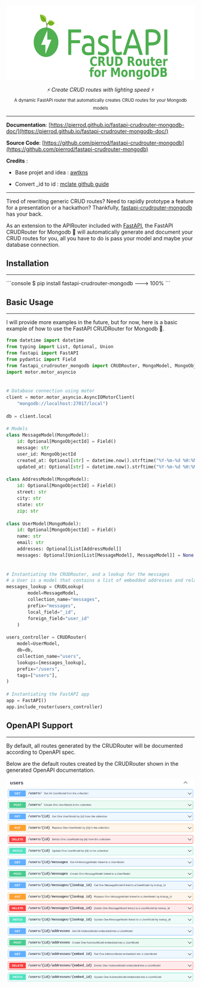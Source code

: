 <p align="center">
  <img src="./assets/img/logo-long-color.png" height="200" />
</p>
<p align="center">
  <em>⚡ Create CRUD routes with lighting speed</em> ⚡</br>
  <sub>A dynamic FastAPI router that automatically creates CRUD routes for your Mongodb models</sub>
</p>

---

**Documentation**: [https://pierrod.github.io/fastapi-crudrouter-mongodb-doc/](https://pierrod.github.io/fastapi-crudrouter-mongodb-doc/)

**Source Code**: [https://github.com/pierrod/fastapi-crudrouter-mongodb](https://github.com/pierrod/fastapi-crudrouter-mongodb)

**Credits** :

- Base projet and idea : [awtkns](https://github.com/awtkns/fastapi-crudrouter)

- Convert \_id to id : [mclate github guide](https://github.com/tiangolo/fastapi/issues/1515)

---

Tired of rewriting generic CRUD routes? Need to rapidly prototype a feature for a presentation
or a hackathon? Thankfully, [fastapi-crudrouter-mongodb](https://pierrod.github.io/fastapi-crudrouter-mongodb-doc/) has your back.

As an extension to the APIRouter included with [FastAPI](https://fastapi.tiangolo.com/), the FastAPI CRUDRouter for Mongodb :seedling: will automatically
generate and document your CRUD routes for you, all you have to do is pass your model and maybe your database connection.

## Installation

---

<div class="termy">
```console
$ pip install fastapi-crudrouter-mongodb
---> 100%
```
</div>

## Basic Usage

---

I will provide more examples in the future, but for now, here is a basic example of how to use the FastAPI CRUDRouter for Mongodb :seedling:.

```py linenums="1"
from datetime import datetime
from typing import List, Optional, Union
from fastapi import FastAPI
from pydantic import Field
from fastapi_crudrouter_mongodb import CRUDRouter, MongoModel, MongoObjectId, CRUDLookup
import motor.motor_asyncio


# Database connection using motor
client = motor.motor_asyncio.AsyncIOMotorClient(
    "mongodb://localhost:27017/local")

db = client.local

# Models
class MessageModel(MongoModel):
    id: Optional[MongoObjectId] = Field()
    message: str
    user_id: MongoObjectId
    created_at: Optional[str] = datetime.now().strftime("%Y-%m-%d %H:%M:%S")
    updated_at: Optional[str] = datetime.now().strftime("%Y-%m-%d %H:%M:%S")

class AddressModel(MongoModel):
    id: Optional[MongoObjectId] = Field()
    street: str
    city: str
    state: str
    zip: str

class UserModel(MongoModel):
    id: Optional[MongoObjectId] = Field()
    name: str
    email: str
    addresses: Optional[List[AddressModel]]
    messages: Optional[Union[List[MessageModel], MessageModel]] = None


# Instantiating the CRUDRouter, and a lookup for the messages
# a User is a model that contains a list of embedded addresses and related to multiple messages
messages_lookup = CRUDLookup(
        model=MessageModel,
        collection_name="messages",
        prefix="messages",
        local_field="_id",
        foreign_field="user_id"
    )

users_controller = CRUDRouter(
    model=UserModel,
    db=db,
    collection_name="users",
    lookups=[messages_lookup],
    prefix="/users",
    tags=["users"],
)

# Instantiating the FastAPI app
app = FastAPI()
app.include_router(users_controller)
```

## OpenAPI Support

---

By default, all routes generated by the CRUDRouter will be documented according to OpenAPI spec.

Below are the default routes created by the CRUDRouter shown in the generated OpenAPI documentation.

![CRUDRouter OpenAPI schema](../assets/img/crud-router-full.png)
